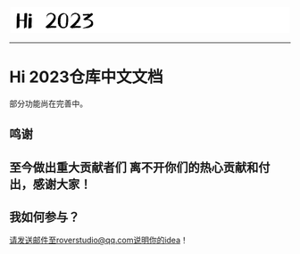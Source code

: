 <div align="center">
  <img width="500px" src="https://raw.githubusercontent.com/JustYouth/happynewyear.github.io/main/files/hi2023.png">
  </div>

----------

# Hi 2023仓库中文文档
部分功能尚在完善中。

## 鸣谢
至今做出重大贡献者们
离不开你们的热心贡献和付出，感谢大家！
----------

## 我如何参与？

请发送邮件至roverstudio@qq.com说明你的idea！

